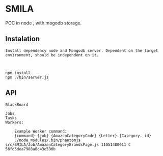 SMILA
=====

POC in node , with mogodb storage.
    
Instalation
-----------

	Install dependency node and Mongodb server. Dependent on the target environment, should be independent on it.



	npm install
	npm ./bin/server.js


API
---

    BlackBoard
   	 
    Jobs
    Tasks 
    Workers:
    	
    	Example Worker command:
    	{command} {job} {AmazonCategoryCode} {Letter} {Category._id}
    	./node_modules/.bin/phantomjs src/SMILA/Job/AmazonCategoryBrandsPage.js 11051400011 C 56fd5dea7988a8c43e590b